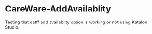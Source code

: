 # CareWare-AddAvailablity


Testing that satff add availablity option is working or not using Katalon Studio.
